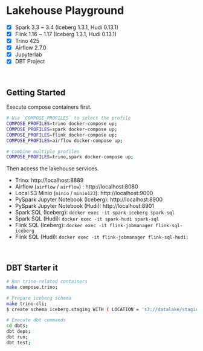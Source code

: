# Lakehouse Playground

- [x] Spark 3.3 ~ 3.4 (Iceberg 1.3.1, Hudi 0.13.1)
- [x] Flink 1.16 ~ 1.17 (Iceberg 1.3.1, Hudi 0.13.1)
- [x] Trino 425
- [x] Airflow 2.7.0
- [x] Jupyterlab
- [x] DBT Project

<br/>

## Getting Started

Execute compose containers first.

```bash
# Use `COMPOSE_PROFILES` to select the profile
COMPOSE_PROFILES=trino docker-compose up;
COMPOSE_PROFILES=spark docker-compose up;
COMPOSE_PROFILES=flink docker-compose up;
COMPOSE_PROFILES=airflow docker-compose up;

# Combine multiple profiles
COMPOSE_PROFILES=trino,spark docker-compose up;
```

Then access the lakehouse services.

- Trino: http://localhost:8889
- Airflow (`airflow` / `airflow`) : http://localhost:8080
- Local S3 Minio (`minio` / `minio123`): http://localhost:9000
- PySpark Jupyter Notebook (Iceberg): http://localhost:8900
- PySpark Jupyter Notebook (Hudi): http://localhost:8901
- Spark SQL (Iceberg): `docker exec -it spark-iceberg spark-sql`
- Spark SQL (Hudi): `docker exec -it spark-hudi spark-sql`
- Flink SQL (Iceberg): `docker exec -it flink-jobmanager flink-sql-iceberg`
- Flink SQL (Hudi): `docker exec -it flink-jobmanager flink-sql-hudi;`

<br/>

## DBT Starter it

```bash
# Run trino-related containers
make compose.trino;

# Prepare iceberg schema
make trino-cli;
$ create schema iceberg.staging WITH ( LOCATION = 's3://datalake/staging' );

# Execute dbt commands
cd dbts;
dbt deps;
dbt run;
dbt test;
```
